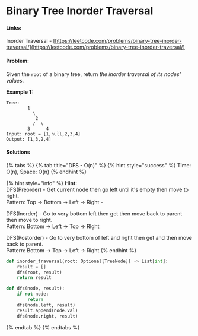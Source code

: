 # Binary Tree Inorder Traversal

#### Links:

Inorder Traversal - [https://leetcode.com/problems/binary-tree-inorder-traversal/](https://leetcode.com/problems/binary-tree-inorder-traversal/)

#### Problem:

Given the `root` of a binary tree, return _the inorder traversal of its nodes' values_.

**Example 1:**

```
Tree:
        1
          \ 
           2
          /  \ 
        3      4
Input: root = [1,null,2,3,4]
Output: [1,3,2,4]
```

#### Solutions

{% tabs %}
{% tab title="DFS - O(n)" %}
{% hint style="success" %}
Time: O(n), Space: O(n)
{% endhint %}

{% hint style="info" %}
**Hint:** \
DFS(Preorder) - Get current node then go left until it's empty then move to right.\
Pattern: Top -> Bottom -> Left -> Right -&#x20;

DFS(Inorder) - Go to very bottom left then get then move back to parent then move to right.\
Pattern: Bottom -> Left -> Top -> RIght

DFS(Postorder) - Go to very bottom of left and right then get and then move back to parent.\
Pattern: Bottom -> Top -> Left -> Right
{% endhint %}

```python
def inorder_traversal(root: Optional[TreeNode]) -> List[int]:
    result = []
    dfs(root, result)
    return result

def dfs(node, result):
    if not node:
        return
    dfs(node.left, result)
    result.append(node.val)
    dfs(node.right, result)
```
{% endtab %}
{% endtabs %}
